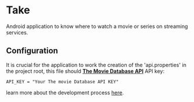 # Take
Android application to know where to watch a movie or series on streaming services.

## Configuration
It is crucial for the application to work the creation of the 'api.properties' in the project root,
this file should [**The Movie Database API**](https://developers.themoviedb.org/3/getting-started/introduction) 
API key:

```
API_KEY = "Your The movie Database API KEY"
```

learn more about the development process [here](https://tree.taiga.io/project/leoallvez-take/timeline).
